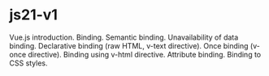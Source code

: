 # js21-v1
Vue.js introduction. Binding.
  Semantic binding.
  Unavailability of data binding.
  Declarative binding (raw HTML, v-text directive).
  Once binding (v-once directive).
  Binding using v-html directive.
  Attribute binding.
  Binding to CSS styles.
